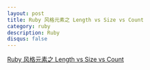 ```yaml
---
layout: post
title: Ruby 风格元素之 Length vs Size vs Count
category: ruby
description: Ruby
disqus: false
---
```


[Ruby 风格元素之 Length vs Size vs Count](http://zhaowen.me/blog/2014/03/31/length-vs-size-vs-count/)